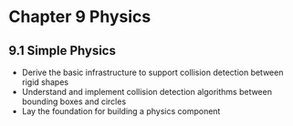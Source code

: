 # Chapter 9 Physics

## 9.1 Simple Physics

* Derive the basic infrastructure to support collision detection between rigid shapes
* Understand and implement collision detection algorithms between bounding boxes and circles
* Lay the foundation for building a physics component

